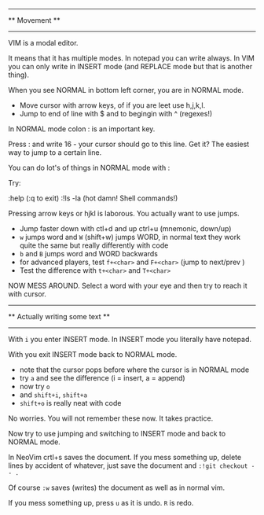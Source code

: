 ********************************
** Movement                   **
********************************

VIM is a modal editor.

It means that it has multiple modes. In notepad you can write always. In VIM you can only write in INSERT mode (and REPLACE mode but that is another thing).

When you see NORMAL in bottom left corner, you are in NORMAL mode.

- Move cursor with arrow keys, of if you are leet use h,j,k,l.
- Jump to end of line with $ and to begingin with ^ (regexes!)

In NORMAL mode colon : is an important key. 

Press : and write 16 - your cursor should go to this line. Get it? The easiest way to jump to a certain line.

You can do lot's of things in NORMAL mode with :

Try:

:help (:q to exit)
:!ls -la (hot damn! Shell commands!)

Pressing arrow keys or hjkl is laborous. You actually want to use jumps.

- Jump faster down with ctl+d and up ctrl+u (mnemonic, down/up)
- `w` jumps word and `W` (shift+w) jumps WORD, in normal text they work quite the same but really differently with code
- `b` and `B` jumps word and WORD backwards
- for advanced players, test `f+<char>` and `F+<char>` (jump to next/prev <char>) 
- Test the difference with `t+<char>` and `T+<char>`

NOW MESS AROUND. Select a word with your eye and then try to reach it with cursor.

********************************
** Actually writing some text **
********************************

With `i` you enter INSERT mode. In INSERT mode you literally have notepad.

With <ESC> you exit INSERT mode back to NORMAL mode.

- note that the cursor pops before where the cursor is in NORMAL mode 
- try `a` and see the difference (i = insert, a = append) 
- now try `o`
- and `shift+i`, `shift+a`
- `shift+o` is really neat with code

No worries. You will not remember these now. It takes practice.

Now try to use jumping and switching to INSERT mode and back to NORMAL mode.

In NeoVim crtl+s saves the document. If you mess something up, delete lines by accident of whatever, just save the document and `:!git checkout -- .`

Of course `:w` saves (writes) the document as well as in normal vim.

If you mess something up, press `u` as it is undo. `R` is redo.


